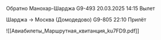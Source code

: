 Обратно
Манохар-Шарджа
G9-493
20.03.2025 14:15 Вылет

Шарджа → Москва (Домодедово)
G9-805
22:10 Прилёт

![[Авиабилеты_Маршрутная_квитанция_ku7FD9.pdf]]
